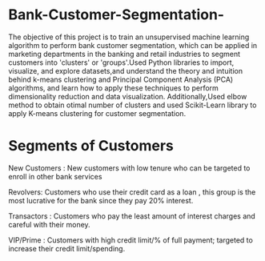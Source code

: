 # Bank-Customer-Segmentation-

The objective of this project is to train an unsupervised machine learning algorithm to perform bank customer segmentation, which can be applied in marketing departments in the banking and retail industries to segment customers into 'clusters' or 'groups'.Used Python libraries to import, visualize, and explore datasets,and understand the theory and intuition behind k-means clustering and Principal Component Analysis (PCA) algorithms, and learn how to apply these techniques to perform dimensionality reduction and data visualization. Additionally,Used elbow method to obtain otimal number of clusters and used Scikit-Learn library to apply K-means clustering for customer segmentation.

# Segments of Customers 

New Customers : New customers with low tenure who can be targeted to enroll in other bank services

Revolvers: Customers who use their credit card  as a loan  , this group is the most lucrative for the bank since they 
pay 20% interest.

Transactors : Customers who pay the least amount of interest charges and careful with their money.

VIP/Prime : Customers with high credit limit/% of full payment; targeted to increase their credit limit/spending.












